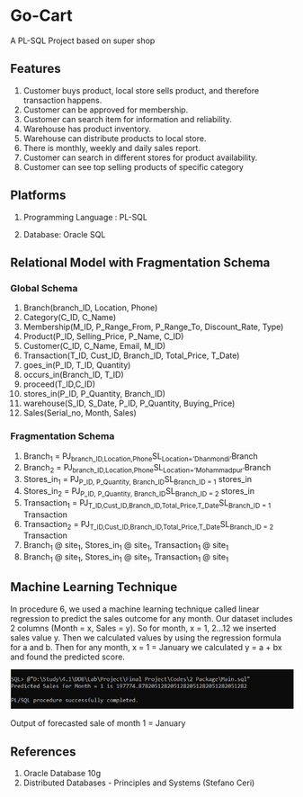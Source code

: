 # Go-Cart
A PL-SQL Project based on super shop

## Features

1.	Customer buys product, local store sells product, and therefore transaction happens.
2.	Customer can be approved for membership.
3.	Customer can search item for information and reliability.
4.	Warehouse has product inventory.
5.	Warehouse can distribute products to local store.
6.	There is monthly, weekly and daily sales report.
7.	Customer can search in different stores for product availability.
8.	Customer can see top selling products of specific category

## Platforms

1.	Programming Language :  PL-SQL

2.	Database:  Oracle SQL

## Relational Model with Fragmentation Schema
### Global Schema
1. Branch(branch_ID, Location, Phone)
2. Category(C_ID, C_Name)
3. Membership(M_ID, P_Range_From, P_Range_To, Discount_Rate, Type)
4. Product(P_ID, Selling_Price, P_Name, C_ID)
5. Customer(C_ID, C_Name, Email, M_ID)
6. Transaction(T_ID, Cust_ID, Branch_ID, Total_Price, T_Date)
7. goes_in(P_ID, T_ID, Quantity)
8. occurs_in(Branch_ID, T_ID)
9. proceed(T_ID,C_ID)
10. stores_in(P_ID, P_Quantity, Branch_ID)
11. warehouse(S_ID, S_Date, P_ID, P_Quantity, Buying_Price)
12. Sales(Serial_no, Month, Sales)

### Fragmentation Schema
1. Branch<sub>1</sub> = PJ<sub>branch_ID,Location,Phone</sub>SL<sub>Location=’Dhanmondi’</sub>Branch
2. Branch<sub>2</sub> = PJ<sub>branch_ID,Location,Phone</sub>SL<sub>Location=’Mohammadpur’</sub>Branch
3. Stores_in<sub>1</sub> = PJ<sub>P_ID, P_Quantity, Branch_ID</sub>SL<sub>Branch_ID = 1</sub> stores_in
4. Stores_in<sub>2</sub> = PJ<sub>P_ID, P_Quantity, Branch_ID</sub>SL<sub>Branch_ID = 2</sub> stores_in
5. Transaction<sub>1</sub> = PJ<sub>T_ID,Cust_ID,Branch_ID,Total_Price,T_Date</sub>SL<sub>Branch_ID = 1</sub> Transaction
6. Transaction<sub>2</sub> = PJ<sub>T_ID,Cust_ID,Branch_ID,Total_Price,T_Date</sub>SL<sub>Branch_ID = 2</sub> Transaction
7. Branch<sub>1</sub> @ site<sub>1</sub>, Stores_in<sub>1</sub> @ site<sub>1</sub>, Transaction<sub>1</sub> @ site<sub>1</sub>
8. Branch<sub>1</sub> @ site<sub>1</sub>, Stores_in<sub>1</sub> @ site<sub>1</sub>, Transaction<sub>1</sub> @ site<sub>1</sub>


## Machine Learning Technique

In procedure 6, we used a machine learning technique called linear regression to
predict the sales outcome for any month.
Our dataset includes 2 columns (Month = x, Sales = y). So for month, x = 1, 2…12
we inserted sales value y.
Then we calculated values by using the regression formula for a and b. Then for
any month, x = 1 = January we calculated y = a + bx and found the predicted
score.

![Go-Cart](Images/Machinelearning.jpg)

Output of forecasted sale of month 1 = January

## References
1. Oracle Database 10g 
2. Distributed Databases - Principles and Systems (Stefano Ceri)


